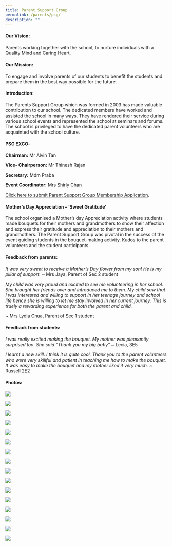 ```yaml
---
title: Parent Support Group
permalink: /parents/psg/
description: ""
---
```

#### Our Vision:

Parents working together with the school, to nurture individuals with a Quality Mind and Caring Heart.

#### Our Mission:

To engage and involve parents of our students to benefit the students and prepare them in the best way possible for the future.

#### Introduction:

The Parents Support Group which was formed in 2003 has made valuable contribution to our school. The dedicated members have worked and assisted the school in many ways. They have rendered their service during various school events and represented the school at seminars and forums. The school is privileged to have the dedicated parent volunteers who are acquainted with the school culture.

#### PSG EXCO:

**Chairman:** Mr Alvin Tan 

**Vice- Chairperson:** Mr Thinesh Rajan 

**Secretary:** Mdm Praba

**Event Coordinator:** Mrs Shirly Chan


[Click here to submit Parent Support Group Membership Application](https://form.gov.sg/#!/602e2819cdb38800116d0ecd).

#### Mother’s Day Appreciation – ‘Sweet Gratitude’

The school organised a Mother’s day Appreciation activity where students made bouquets for their mothers and grandmothers to show their affection and express their gratitude and appreciation to their mothers and grandmothers. The Parent Support Group was pivotal in the success of the event guiding students in the bouquet-making activity. Kudos to the parent volunteers and the student participants. 

#### Feedback from parents:

*It was very sweet to receive a Mother’s Day flower from my son! He is my pillar of support.*
~ Mrs Jaya,  Parent of Sec 2 student 

*My child was very proud and excited to see me volunteering in her school. She brought her friends over and introduced me to them. My child saw that I was interested and willing to support in her teenage journey and school life hence she is willing to let me stay involved in her current journey. This is truely a rewarding experience for both the parent and child.*

~ Mrs Lydia Chua, Parent of Sec 1 student

#### Feedback from students:

*I was really excited making the bouquet.  My mother was pleasantly surprised too. She said “Thank you my big baby”*
~ Lecia, 3E5

*I learnt a new skill. I think it is quite cool. Thank you to the parent volunteers who were very skillful and patient in teaching me how to make the bouquet. It was easy to make the bouquet and my mother liked it very much.*
~ Russell 2E2

#### Photos:

![](/images/Parents/PSG/Slide3.jpeg)

![](/images/Parents/PSG/Slide1.jpeg)

![](/images/Parents/PSG/Slide2.jpeg)

![](/images/Parents/PSG/PSG.jpeg)

![](/images/Parents/PSG/Students%20engrossed%20in%20making%20boquets%20for%20their%20mothers.jpeg)

![](/images/Parents/PSG/Students%20hard%20at%20work.jpeg)

![](/images/Parents/PSG/Students%20picked%20up%20a%20new%20skill.jpeg)

![](/images/Parents/PSG/A%20big%20thank%20you%20to%20the%20parent%20volunteers.jpeg)

![](/images/Parents/PSG/All%20ready%20for%20their%20beautiful%20mothers.jpeg)

![](/images/Parents/PSG/Event%20was%20well-received%20by%20students%20.jpeg)

![](/images/Parents/PSG/Final%20touch%20up%20on%20the%20bouquet.jpeg)

![](/images/Parents/PSG/Flowers%20ready%20to%20brighten%20up%20a%20mother_s%20day.jpeg)

![](/images/Parents/PSG/Mother_s%20Day%20Sweet%20Gratitude.jpeg)

![](/images/Parents/PSG/Overwhelming%20crowd%20kept%20parent%20volunteers%20very%20busy.jpeg)

![](/images/Parents/PSG/PSG%20members%20gearing%20up%20for%20the%20event.jpeg)

![](/images/Parents/PSG/PSG%20members%20prepared%20to%20guide%20students.jpeg)